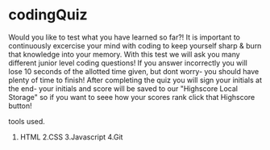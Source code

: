# codingQuiz

Would you like to test what you have learned so far?! It is important to continuously excercise your mind with coding to keep yourself sharp & burn that knowledge into your memory. With this test we will ask you many different junior level coding questions! If you answer incorrectly you will lose 10 seconds of the allotted time given, but dont worry- you should have plenty of time to finish! After completing the quiz you will sign your initials at the end- your initials and score will be saved to our "Highscore Local Storage" so if you want to seee how your scores rank click that Highscore button!

tools used.
1. HTML
2.CSS
3.Javascript
4.Git
